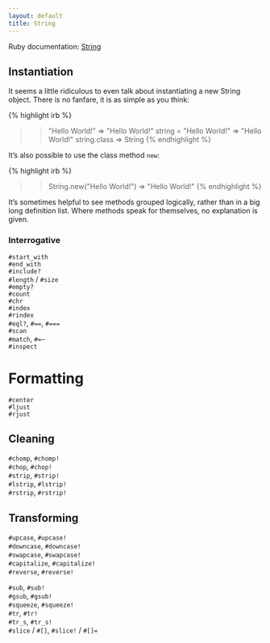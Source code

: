 ```yaml
---
layout: default
title: String
---
```


Ruby documentation: [String][rdoc-string]

## Instantiation

It seems a little ridiculous to even talk about instantiating a new String object. There is no fanfare, it is as simple as you think:

{% highlight irb %}
>> "Hello World!"
=> "Hello World!"
>> string = "Hello World!"
=> "Hello World!"
>> string.class
=> String
{% endhighlight %}

It’s also possible to use the class method `new`:

{% highlight irb %}
>> String.new("Hello World!")
=> "Hello World!"
{% endhighlight %}

It’s sometimes helpful to see methods grouped logically, rather than in a big long definition list. Where methods speak for themselves, no explanation is given.

### Interrogative

`#start_with`  
`#end_with`  
`#include?`  
`#length` / `#size`  
`#empty?`  
`#count`  
`#chr`  
`#index`  
`#rindex`  
`#eql?`, `#==`, `#===`  
`#scan`  
`#match`, `#=~`  
`#inspect`  

# Formatting

`#center`  
`#ljust`  
`#rjust`  

## Cleaning

`#chomp`, `#chomp!`  
`#chop`, `#chop!`  
`#strip`, `#strip!`  
`#lstrip`, `#lstrip!`  
`#rstrip`, `#rstrip!`  

## Transforming

`#upcase`, `#upcase!`  
`#downcase`, `#downcase!`  
`#swapcase`, `#swapcase!`  
`#capitalize`, `#capitalize!`  
`#reverse`, `#reverse!`  

`#sub`, `#sub!`  
`#gsub`, `#gsub!`  
`#squeeze`, `#squeeze!`  
`#tr`, `#tr!`  
`#tr_s`, `#tr_s!`  
`#slice` / `#[]`, `#slice!` / `#[]=`  



[rdoc-string]: http://www.ruby-doc.org/core-1.9.3/String.html
